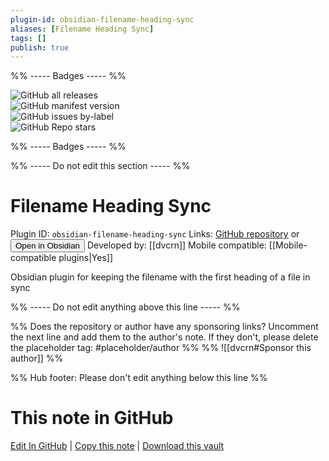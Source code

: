```yaml
---
plugin-id: obsidian-filename-heading-sync
aliases: [Filename Heading Sync]
tags: []
publish: true
---
```


%% ----- Badges ----- %%

![GitHub all releases](https://img.shields.io/github/downloads/dvcrn/obsidian-filename-heading-sync/total?color=573E7A&logo=github&style=for-the-badge)  
![GitHub manifest version](https://img.shields.io/github/manifest-json/v/dvcrn/obsidian-filename-heading-sync?color=573E7A&logo=github&style=for-the-badge)  
![GitHub issues by-label](https://img.shields.io/github/issues/dvcrn/obsidian-filename-heading-sync/help%20wanted?color=573E7A&logo=github&style=for-the-badge)  
![GitHub Repo stars](https://img.shields.io/github/stars/dvcrn/obsidian-filename-heading-sync?color=573E7A&logo=github&style=for-the-badge)

%% ----- Badges ----- %%

%% ----- Do not edit this section ----- %%

# Filename Heading Sync

Plugin ID: `obsidian-filename-heading-sync`
Links: [GitHub repository](https://github.com/dvcrn/obsidian-filename-heading-sync) or [<button id=HH>Open in Obsidian</button>](obsidian://show-plugin?id=obsidian-filename-heading-sync)
Developed by: [[dvcrn]]
Mobile compatible: [[Mobile-compatible plugins|Yes]]

Obsidian plugin for keeping the filename with the first heading of a file in sync

%% ----- Do not edit anything above this line ----- %%

%% Does the repository or author have any sponsoring links? Uncomment the next line and add them to the author's note. If they don't, please delete the placeholder tag: #placeholder/author %%
%% ![[dvcrn#Sponsor this author]] %%

%% Hub footer: Please don't edit anything below this line %%

# This note in GitHub

<span class="git-footer">[Edit In GitHub](https://github.dev/obsidian-community/obsidian-hub/blob/main/02%20-%20Community%20Expansions/02.05%20All%20Community%20Expansions/Plugins/obsidian-filename-heading-sync.md "git-hub-edit-note") | [Copy this note](https://raw.githubusercontent.com/obsidian-community/obsidian-hub/main/02%20-%20Community%20Expansions/02.05%20All%20Community%20Expansions/Plugins/obsidian-filename-heading-sync.md "git-hub-copy-note") | [Download this vault](https://github.com/obsidian-community/obsidian-hub/archive/refs/heads/main.zip "git-hub-download-vault") </span>
